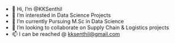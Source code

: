 - 👋 Hi, I’m @KKSenthil
- 👀 I’m interested in Data Science Projects
- 🌱 I’m currently Pursuing M.Sc in Data Science
- 💞️ I’m looking to collaborate on Supply Chain & Logistics projects
- 📫 I can be reached @ kksenthil@gmail.com

<!---
KKSenthil/KKSenthil is a ✨ special ✨ repository because its `README.md` (this file) appears on your GitHub profile.
You can click the Preview link to take a look at your changes.
--->
